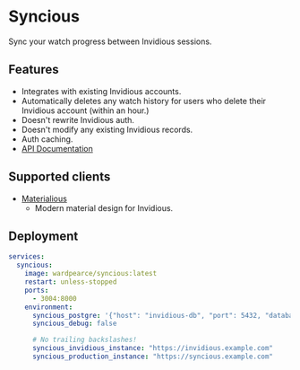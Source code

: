 # Syncious
Sync your watch progress between Invidious sessions.

## Features
- Integrates with existing Invidious accounts.
- Automatically deletes any watch history for users who delete their Invidious account (within an hour.)
- Doesn't rewrite Invidious auth.
- Doesn't modify any existing Invidious records.
- Auth caching.
- [API Documentation](syncious.materialio.us/schema)

## Supported clients
- [Materialious](https://github.com/WardPearce/Materialious)
    -  Modern material design for Invidious. 

## Deployment
```yaml
services:
  syncious:
    image: wardpearce/syncious:latest
    restart: unless-stopped
    ports:
      - 3004:8000
    environment:
      syncious_postgre: '{"host": "invidious-db", "port": 5432, "database": "invidious", "user": "kemal", "password": "kemal"}'
      syncious_debug: false

      # No trailing backslashes!
      syncious_invidious_instance: "https://invidious.example.com"
      syncious_production_instance: "https://syncious.example.com"
```
